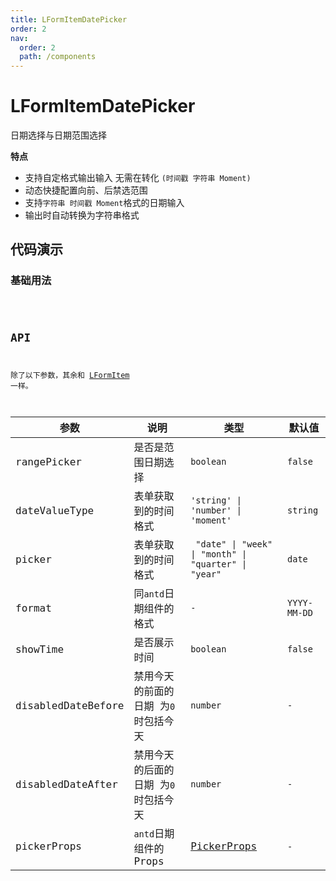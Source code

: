 ```yaml
---
title: LFormItemDatePicker
order: 2
nav:
  order: 2
  path: /components
---
```


# LFormItemDatePicker

日期选择与日期范围选择

**特点**

- 支持自定格式输出输入 无需在转化 `(时间戳 字符串 Moment) `
- 动态快捷配置向前、后禁选范围
- 支持`字符串 时间戳 Moment`格式的日期输入
- 输出时自动转换为字符串格式

## 代码演示

### 基础用法

<code src='./demos/Demo1.tsx'>

## API

除了以下参数，其余和 [LFormItem](/components/form-item) 一样。

| 参数 | 说明 | 类型 | 默认值 |
| --- | --- | --- | --- |
| rangePicker | 是否是范围日期选择 | `boolean` | `false` |
| dateValueType | 表单获取到的时间格式 | `'string' \| 'number' \| 'moment'` | `string` |
| picker | 表单获取到的时间格式 | ` "date" \| "week" \| "month" \| "quarter" \| "year"` | `date` |
| format | 同`antd`日期组件的格式 | `-` | `YYYY-MM-DD` |
| showTime | 是否展示时间 | `boolean` | `false` |
| disabledDateBefore | 禁用今天的前面的日期 为`0`时包括今天 | `number` | `-` |
| disabledDateAfter | 禁用今天的后面的日期 为`0`时包括今天 | `number` | `-` |
| pickerProps | `antd`日期组件的 Props | [PickerProps](https://4x.ant.design/components/date-picker-cn/#%E5%85%B1%E5%90%8C%E7%9A%84-API) | `-` |
